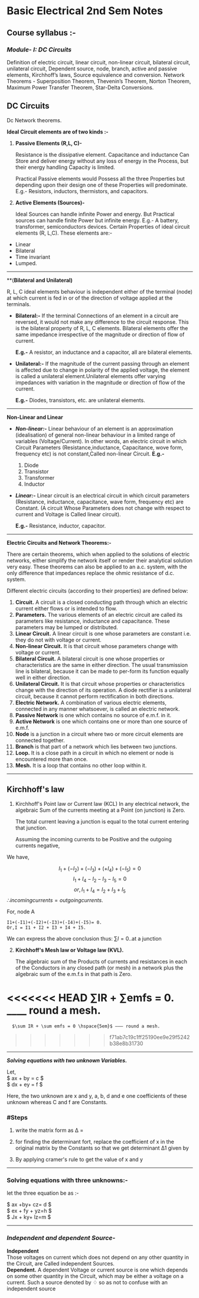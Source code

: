 # Basic Electrical 2nd Sem Notes
## Course syllabus :-
### ***Module- I: DC Circuits***
Definition of electric circuit, linear circuit, non-linear circuit, bilateral circuit, unilateral circuit, Dependent source, node, branch, active and passive elements, Kirchhoff’s laws, Source equivalence and conversion.
Network Theorems - Superposition Theorem, Thevenin’s Theorem, Norton Theorem, Maximum Power Transfer Theorem, Star-Delta Conversions.

## DC Circuits
Dc Network theorems.

**Ideal Circuit elements are of two kinds :-**
1. **Passive Elements (R,L, C)-**

    Resistance is the dissipative element. Capacitance and inductance Can
    Store and deliver energy without any loss of energy in the Process, but their energy handling Capacity is limited.

    Practical Passive elements would Possess all the three Properties but depending upon their design one of these Properties will predominate.
    E.g.- Resistors, inductors, thermistors, and capacitors.
2. **Active Elements (Sources)-**

    Ideal Sources can handle infinite Power and energy. But Practical sources
can handle finite Power but infinite energy.
E.g.- A battery, transformer, semiconductors devices.
Certain Properties of ideal circuit elements (R, L,C).
These elements are:-
- Linear
- Bilateral
- Time invariant
- Lumped.
--- 
**(**Bilateral and Unilateral)**

R, L, C ideal elements behaviour is independent either of the terminal (node) at which current is fed in or of the direction of voltage applied at the terminals.

- **Bilateral:-** If the terminal Connections of an element in a circuit are reversed, it would not make any difference to the circuit response. This is the bilateral property of R, L, C elements. Bilateral elements offer the same impedance irrespective of the magnitude or direction of flow of current.

    **E.g.-** A resistor, an inductance and a capacitor, all are bilateral elements.

- **Unilateral:-** If the magnitude of the current passing through an element is affected due to change in polarity of the applied voltage, the element is called a unilateral element.Unilateral elements offer varying impedances with variation in the magnitude or direction of flow of the current.

    **E.g.-** Diodes, transistors, etc. are unilateral elements. 
-------
**Non-Linear and Linear**

- ***Non-linear:-*** Linear behaviour of an element is an approximation (idealisation) of general non-linear behaviour in a limited range of variables (Voltage/Current).
In other words, an electric circuit in which Circuit Parameters (Resistance,inductance, Capacitance, wove form, frequency etc) is not constant,Called non-linear Circuit.
**E.g.-**
    1. Diode
    2. Transistor
    3. Transformer
    4. Inductor


- ***Linear:-*** Linear circuit is an electrical circuit in which circuit parameters (Resistance, inductance, capacitance, wave form, frequency etc) are Constant. (A circuit Whose Parameters does not change with respect to current and Voltage is Called linear circuit).

    **E.g.-** Resistance, inductor, capacitor.
---
**Electric Circuits and Network Theorems:-**

There are certain theorems, which when applied to the solutions of electric networks, either simplify the network itself or render their analytical solution very easy. These theorems can also be applied to an a.c. system, with the only difference that impedances replace the ohmic resistance of
d.c. system. 

Different electric circuits (according to their properties) are defined below:

1. **Circuit.** A circuit is a closed conducting path through which an electric current either flows or is intended to flow.
2. **Parameters.** The various elements of an electric circuit are called its parameters like resistance, inductance and capacitance. These parameters may be lumped or distributed.
3. **Linear Circuit.** A linear circuit is one whose parameters are constant i.e. they do not with voltage or current.
4. **Non-linear Circuit.** It is that circuit whose parameters change with voltage or current.
5. **Bilateral Circuit.** A bilateral circuit is one whose properties or characteristics are the same in either direction. The usual transmission line is bilateral, because it can be made to per-form its function equally well in either direction.
6. **Unilateral Circuit.** It is that circuit whose properties or characteristics change with the direction of its operation. A diode rectifier is a unilateral circuit, because it cannot perform rectification in both directions.
7. **Electric Network.** A combination of various electric elements, connected in any manner whatsoever, is called an electric network.
8. **Passive Network** is one which contains no source of e.m.f. in it.
9. **Active Network** is one which contains one or more than one source of e.m.f.
10. **Node** is a junction in a circuit where two or more circuit elements are connected together.
11. **Branch** is that part of a network which lies between two junctions.
12. **Loop.** It is a close path in a circuit in which no element or node is encountered more than once.
13. **Mesh.** It is a loop that contains no other loop within it. 

---
## Kirchhoff's law

1. Kirchhoff's Point law or Current law (KCL)
In any electrical network, the algebraic Sum of the currents meeting at a Point (on junction) is Zero.

    The total current leaving a junction is equal to the total current entering that junction.

    Assuming the incoming currents to be Positive and the outgoing currents negative,

We have,

$$I_{1}+(-I_{2})+(-I_{3})+(+I_{4})+(-I_{5})=0$$
$$I_{1} + I_{4}- I_{2}- I_{3}-I_{5}= 0$$
$$or,I_{1} + I_{4} = I_{2}+ I_{3}+ I_{5}$$
$∴ incoming currents = outgoing currents.$

For, node A

    I1+(-I1)+(-I2)+(-I3)+(-I4)+(-I5)= 0.
    Or,I = I1 + I2 + I3 + I4 + I5.

We can express the above conclusion thus: $∑I = 0$..at a junction

2. **Kirchhoff's Mesh law or Voltage law (KVL).**

    The algebraic sum of the Products of currents and resistances in each
    of the Conductors in any closed path (or mesh) in a network plus the algebraic sum of the e.m.f.s in that path is Zero.

<<<<<<< HEAD
    ∑IR + ∑emfs = 0.                             ____ round a mesh.
=======
      $\sum IR + \sum emfs = 0 \hspace{5em}$ ——— round a mesh.
>>>>>>> f71ab7c19c1ff25190ee9e29f5242b38e8b31730
---
***Solving equations with two unknown Variables.***

 Let,\
 $ ax + by = c $\
$ dx + ey = f $

Here, the two unknown are x and y, a, b, d and e one coefficients of
these unknown whereas C and f are Constants.
### **#Steps**
1. write the matrix form as Δ =                                     


2. for finding the determinant fort, replace the coefficient of x in the original matrix by the Constants so that we get determinant Δ1 given by

3. By applying cramer's rule to get the value of x and y
---
### **Solving equations with three unknowns:-**
let the three equation be as :-
	    
$ ax +by+ cz= d $\
$ ex + fy + yz=h $\
$ Jx + ky+ lz=m $
 
---
### ***Independent and dependent Source-***
**Independent**  
Those voltages on current which does not depend on any other quantity in the Circuit, are Called independent Sources.\
**Dependent.**
A dependent Voltage or current source is one which depends on some other quantity in the Circuit, which may be either a voltage on a current. Such a source denoted by  ♢ so as not to confuse with an independent source
